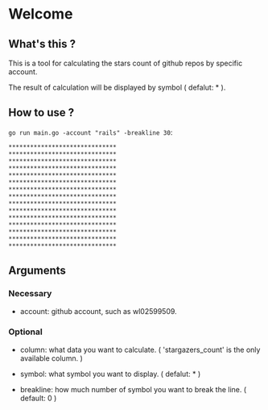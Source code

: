 # Welcome

## What's this ?

This is a tool for calculating the stars count of github repos by specific account.

The result of calculation will be displayed by symbol ( defalut: * ).

## How to use ?

`go run main.go -account "rails" -breakline 30`:

```
******************************
******************************
******************************
******************************
******************************
******************************
******************************
******************************
******************************
******************************
******************************
******************************
******************************
******************************
******************************
```

## Arguments

### Necessary

- account: github account, such as wl02599509.

### Optional

- column: what data you want to calculate. ( 'stargazers_count' is the only available column. )

- symbol: what symbol you want to display. ( defalut: * )

- breakline: how much number of symbol you want to break the line. ( default: 0 )
